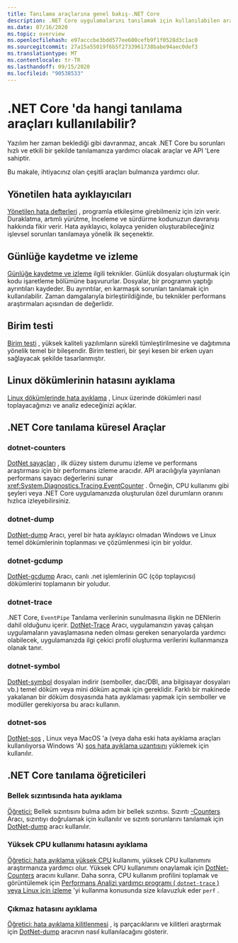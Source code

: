 ```yaml
---
title: Tanılama araçlarına genel bakış-.NET Core
description: .NET Core uygulamalarını tanılamak için kullanılabilen araçlara ve tekniklere genel bakış.
ms.date: 07/16/2020
ms.topic: overview
ms.openlocfilehash: e97acccbe3bdd577ee600cefb9f1f0528d3c1ac0
ms.sourcegitcommit: 27a15a55019f6b5f2733961738babe94aec0def3
ms.translationtype: MT
ms.contentlocale: tr-TR
ms.lasthandoff: 09/15/2020
ms.locfileid: "90538533"
---
```

# <a name="what-diagnostic-tools-are-available-in-net-core"></a>.NET Core 'da hangi tanılama araçları kullanılabilir?

Yazılım her zaman beklediği gibi davranmaz, ancak .NET Core bu sorunları hızlı ve etkili bir şekilde tanılamanıza yardımcı olacak araçlar ve API 'Lere sahiptir.

Bu makale, ihtiyacınız olan çeşitli araçları bulmanıza yardımcı olur.

## <a name="managed-debuggers"></a>Yönetilen hata ayıklayıcıları

[Yönetilen hata defterleri](managed-debuggers.md) , programla etkileşime girebilmeniz için izin verir. Duraklatma, artımlı yürütme, İnceleme ve sürdürme kodunuzun davranışı hakkında fikir verir. Hata ayıklayıcı, kolayca yeniden oluşturabileceğiniz işlevsel sorunları tanılamaya yönelik ilk seçenektir.

## <a name="logging-and-tracing"></a>Günlüğe kaydetme ve izleme

[Günlüğe kaydetme ve izleme](logging-tracing.md) ilgili teknikler. Günlük dosyaları oluşturmak için kodu işaretleme bölümüne başvururlar. Dosyalar, bir programın yaptığı ayrıntıları kaydeder. Bu ayrıntılar, en karmaşık sorunları tanılamak için kullanılabilir. Zaman damgalarıyla birleştirildiğinde, bu teknikler performans araştırmaları açısından de değerlidir.

## <a name="unit-testing"></a>Birim testi

[Birim testi](../testing/index.md) , yüksek kaliteli yazılımların sürekli tümleştirilmesine ve dağıtımına yönelik temel bir bileşendir. Birim testleri, bir şeyi kesen bir erken uyarı sağlayacak şekilde tasarlanmıştır.

## <a name="debug-linux-dumps"></a>Linux dökümlerinin hatasını ayıklama

[Linux dökümlerinde hata ayıklama](debug-linux-dumps.md) , Linux üzerinde dökümleri nasıl toplayacağınızı ve analiz edeceğinizi açıklar.

## <a name="net-core-diagnostic-global-tools"></a>.NET Core tanılama küresel Araçlar

### <a name="dotnet-counters"></a>dotnet-counters

[DotNet sayaçları](dotnet-counters.md) , ilk düzey sistem durumu izleme ve performans araştırması için bir performans izleme aracıdır. API aracılığıyla yayınlanan performans sayacı değerlerini sunar <xref:System.Diagnostics.Tracing.EventCounter> . Örneğin, CPU kullanımı gibi şeyleri veya .NET Core uygulamanızda oluşturulan özel durumların oranını hızlıca izleyebilirsiniz.

### <a name="dotnet-dump"></a>dotnet-dump

[DotNet-dump](dotnet-dump.md) Aracı, yerel bir hata ayıklayıcı olmadan Windows ve Linux temel dökümlerinin toplanması ve çözümlenmesi için bir yoldur.

### <a name="dotnet-gcdump"></a>dotnet-gcdump

[DotNet-gcdump](dotnet-gcdump.md) Aracı, canlı .net işlemlerinin GC (çöp toplayıcısı) dökümlerini toplamanın bir yoludur.

### <a name="dotnet-trace"></a>dotnet-trace

.NET Core, `EventPipe` Tanılama verilerinin sunulmasına ilişkin ne DENlerin dahil olduğunu içerir. [DotNet-Trace](dotnet-trace.md) Aracı, uygulamanızın yavaş çalışan uygulamaların yavaşlamasına neden olması gereken senaryolarda yardımcı olabilecek, uygulamanızda ilgi çekici profil oluşturma verilerini kullanmanıza olanak tanır.

### <a name="dotnet-symbol"></a>dotnet-symbol

[DotNet-symbol](dotnet-symbol.md) dosyaları indirir (semboller, dac/DBI, ana bilgisayar dosyaları vb.) temel döküm veya mini döküm açmak için gereklidir. Farklı bir makinede yakalanan bir döküm dosyasında hata ayıklaması yapmak için semboller ve modüller gerekiyorsa bu aracı kullanın.

### <a name="dotnet-sos"></a>dotnet-sos

[DotNet-sos](dotnet-sos.md) , Linux veya MacOS 'a (veya daha eski hata ayıklama araçları kullanılıyorsa Windows 'A) [sos hata ayıklama uzantısını](../../framework/tools/sos-dll-sos-debugging-extension.md) yüklemek için kullanılır.

## <a name="net-core-diagnostics-tutorials"></a>.NET Core tanılama öğreticileri

### <a name="debug-a-memory-leak"></a>Bellek sızıntısında hata ayıklama

[Öğretici:](debug-memory-leak.md) Bellek sızıntısını bulma adım bir bellek sızıntısı. Sızıntı [-Counters](dotnet-counters.md) Aracı, sızıntıyı doğrulamak için kullanılır ve sızıntı sorunlarını tanılamak için [DotNet-dump](dotnet-dump.md) aracı kullanılır.

### <a name="debug-high-cpu-usage"></a>Yüksek CPU kullanımı hatasını ayıklama

[Öğretici: hata ayıklama yüksek CPU](debug-highcpu.md) kullanımı, yüksek CPU kullanımını araştırmanıza yardımcı olur. Yüksek CPU kullanımını onaylamak için [DotNet-Counters](dotnet-counters.md) aracını kullanır. Daha sonra, CPU kullanım profilini toplamak ve görüntülemek için [Performans Analizi yardımcı programı ( `dotnet-trace` ) veya Linux için izleme](dotnet-trace.md) 'yi kullanma konusunda size kılavuzluk eder `perf` .

### <a name="debug-deadlock"></a>Çıkmaz hatasını ayıklama

[Öğretici: hata ayıklama kilitlenmesi](debug-deadlock.md) , iş parçacıklarını ve kilitleri araştırmak için [DotNet-dump](dotnet-dump.md) aracının nasıl kullanılacağını gösterir.
